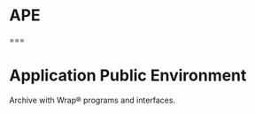 APE
===
===

Application Public Environment
==============================

Archive with Wrap® programs and interfaces.
